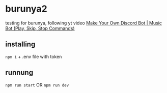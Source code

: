 # burunya2
testing for burunya, following yt video <a href="https://www.youtube.com/watch?v=q0lsD7U0JSI">Make Your Own Discord Bot | Music Bot (Play, Skip, Stop Commands)</a>

## installing
`npm i` + .env file with token
## runnung
`npm run start` OR `npm run dev`